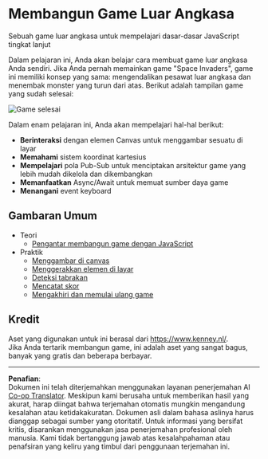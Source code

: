 <!--
CO_OP_TRANSLATOR_METADATA:
{
  "original_hash": "c40a698395ee5102715f7880bba3f2e7",
  "translation_date": "2025-08-27T22:31:50+00:00",
  "source_file": "6-space-game/README.md",
  "language_code": "id"
}
-->
# Membangun Game Luar Angkasa

Sebuah game luar angkasa untuk mempelajari dasar-dasar JavaScript tingkat lanjut

Dalam pelajaran ini, Anda akan belajar cara membuat game luar angkasa Anda sendiri. Jika Anda pernah memainkan game "Space Invaders", game ini memiliki konsep yang sama: mengendalikan pesawat luar angkasa dan menembak monster yang turun dari atas. Berikut adalah tampilan game yang sudah selesai:

![Game selesai](../../../6-space-game/images/pewpew.gif)

Dalam enam pelajaran ini, Anda akan mempelajari hal-hal berikut:

- **Berinteraksi** dengan elemen Canvas untuk menggambar sesuatu di layar
- **Memahami** sistem koordinat kartesius
- **Mempelajari** pola Pub-Sub untuk menciptakan arsitektur game yang lebih mudah dikelola dan dikembangkan
- **Memanfaatkan** Async/Await untuk memuat sumber daya game
- **Menangani** event keyboard

## Gambaran Umum

- Teori
   - [Pengantar membangun game dengan JavaScript](1-introduction/README.md)
- Praktik
   - [Menggambar di canvas](2-drawing-to-canvas/README.md)
   - [Menggerakkan elemen di layar](3-moving-elements-around/README.md)
   - [Deteksi tabrakan](4-collision-detection/README.md)
   - [Mencatat skor](5-keeping-score/README.md)
   - [Mengakhiri dan memulai ulang game](6-end-condition/README.md)

## Kredit

Aset yang digunakan untuk ini berasal dari https://www.kenney.nl/.  
Jika Anda tertarik membangun game, ini adalah aset yang sangat bagus, banyak yang gratis dan beberapa berbayar.

---

**Penafian**:  
Dokumen ini telah diterjemahkan menggunakan layanan penerjemahan AI [Co-op Translator](https://github.com/Azure/co-op-translator). Meskipun kami berusaha untuk memberikan hasil yang akurat, harap diingat bahwa terjemahan otomatis mungkin mengandung kesalahan atau ketidakakuratan. Dokumen asli dalam bahasa aslinya harus dianggap sebagai sumber yang otoritatif. Untuk informasi yang bersifat kritis, disarankan menggunakan jasa penerjemahan profesional oleh manusia. Kami tidak bertanggung jawab atas kesalahpahaman atau penafsiran yang keliru yang timbul dari penggunaan terjemahan ini.